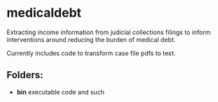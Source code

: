 # medicaldebt

Extracting income information from judicial collections filings to
inform interventions around reducing the burden of medical debt.

Currently includes code to transform case file pdfs to text.

## Folders:

* **bin** executable code and such

